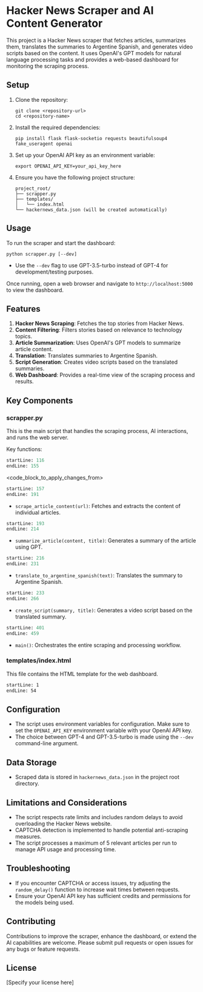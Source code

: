 # Hacker News Scraper and AI Content Generator

This project is a Hacker News scraper that fetches articles, summarizes them, translates the summaries to Argentine Spanish, and generates video scripts based on the content. It uses OpenAI's GPT models for natural language processing tasks and provides a web-based dashboard for monitoring the scraping process.

## Setup

1. Clone the repository:
   ```
   git clone <repository-url>
   cd <repository-name>
   ```

2. Install the required dependencies:
   ```
   pip install flask flask-socketio requests beautifulsoup4 fake_useragent openai
   ```

3. Set up your OpenAI API key as an environment variable:
   ```
   export OPENAI_API_KEY=your_api_key_here
   ```

4. Ensure you have the following project structure:
   ```
   project_root/
   ├── scrapper.py
   ├── templates/
   │   └── index.html
   └── hackernews_data.json (will be created automatically)
   ```

## Usage

To run the scraper and start the dashboard:

```
python scrapper.py [--dev]
```

- Use the `--dev` flag to use GPT-3.5-turbo instead of GPT-4 for development/testing purposes.

Once running, open a web browser and navigate to `http://localhost:5000` to view the dashboard.

## Features

1. **Hacker News Scraping**: Fetches the top stories from Hacker News.
2. **Content Filtering**: Filters stories based on relevance to technology topics.
3. **Article Summarization**: Uses OpenAI's GPT models to summarize article content.
4. **Translation**: Translates summaries to Argentine Spanish.
5. **Script Generation**: Creates video scripts based on the translated summaries.
6. **Web Dashboard**: Provides a real-time view of the scraping process and results.

## Key Components

### scrapper.py

This is the main script that handles the scraping process, AI interactions, and runs the web server.

Key functions:
```python:scrapper.py
startLine: 116
endLine: 155
```
<code_block_to_apply_changes_from>
```python:scrapper.py
startLine: 157
endLine: 191
```
- `scrape_article_content(url)`: Fetches and extracts the content of individual articles.

```python:scrapper.py
startLine: 193
endLine: 214
```
- `summarize_article(content, title)`: Generates a summary of the article using GPT.

```python:scrapper.py
startLine: 216
endLine: 231
```
- `translate_to_argentine_spanish(text)`: Translates the summary to Argentine Spanish.

```python:scrapper.py
startLine: 233
endLine: 266
```
- `create_script(summary, title)`: Generates a video script based on the translated summary.

```python:scrapper.py
startLine: 401
endLine: 459
```
- `main()`: Orchestrates the entire scraping and processing workflow.

### templates/index.html

This file contains the HTML template for the web dashboard.

```html:templates/index.html
startLine: 1
endLine: 54
```

## Configuration

- The script uses environment variables for configuration. Make sure to set the `OPENAI_API_KEY` environment variable with your OpenAI API key.
- The choice between GPT-4 and GPT-3.5-turbo is made using the `--dev` command-line argument.

## Data Storage

- Scraped data is stored in `hackernews_data.json` in the project root directory.

## Limitations and Considerations

- The script respects rate limits and includes random delays to avoid overloading the Hacker News website.
- CAPTCHA detection is implemented to handle potential anti-scraping measures.
- The script processes a maximum of 5 relevant articles per run to manage API usage and processing time.

## Troubleshooting

- If you encounter CAPTCHA or access issues, try adjusting the `random_delay()` function to increase wait times between requests.
- Ensure your OpenAI API key has sufficient credits and permissions for the models being used.

## Contributing

Contributions to improve the scraper, enhance the dashboard, or extend the AI capabilities are welcome. Please submit pull requests or open issues for any bugs or feature requests.

## License

[Specify your license here]
